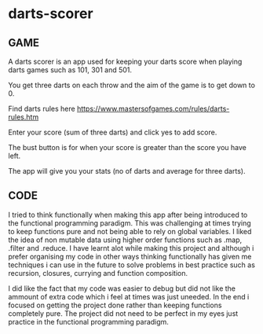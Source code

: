 # darts-scorer

## GAME

A darts scorer is an app used for keeping your darts score when playing darts games such as 101, 301 and 501.

You get three darts on each throw and the aim of the game is to get down to 0.

Find darts rules here https://www.mastersofgames.com/rules/darts-rules.htm

Enter your score (sum of three darts) and click yes to add score.

The bust button is for when your score is greater than the score you have left.

The app will give you your stats (no of darts and average for three darts).

## CODE

I tried to think functionally when making this app after being introduced to the functional programming paradigm. This was challenging at times trying to keep functions pure and not being able to rely on global variables. I liked the idea of non mutable data using higher order functions such as .map, .filter and .reduce. I have learnt alot while making this project and although i prefer organising my code in other ways thinking functionally has given me techniques i can use in the future to solve problems in best practice such as recursion, closures, currying and function composition. 

I did like the fact that my code was easier to debug but did not like the ammount of extra code which i feel at times was just uneeded. In the end i focused on getting the project done rather than keeping functions completely pure. The project did not need to be perfect in my eyes just practice in the functional programming paradigm.
